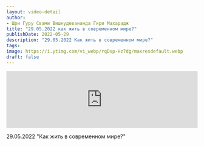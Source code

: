 ```yaml
---
layout: video-detail
author:
- Шри Гуру Свами Вишнудевананда Гири Махарадж
title: "29.05.2022 как жить в современном мире?"
publishDate: 2022-05-29
description: "29.05.2022 Как жить в современном мире?"
tags: 
image: https://i.ytimg.com/vi_webp/rqDsp-Hz7dg/maxresdefault.webp
draft: false
---
```


<iframe width="100%" src="https://www.youtube.com/embed/rqDsp-Hz7dg" frameborder="0" allowfullscreen=""></iframe> 

 29.05.2022 "Как жить в современном мире?"

  

 